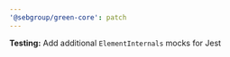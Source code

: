 ```yaml
---
'@sebgroup/green-core': patch
---
```


**Testing:** Add additional `ElementInternals` mocks for Jest
